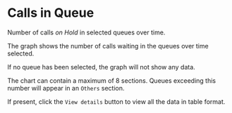 # Calls in Queue

Number of calls *on Hold* in selected queues over time.

The graph shows the number of calls waiting in the queues over time
selected.

If no queue has been selected, the graph will not show any data.

The chart can contain a maximum of 8 sections. Queues exceeding this number
will appear in an ``Others`` section.

If present, click the ``View details`` button to view all the data
in table format.
